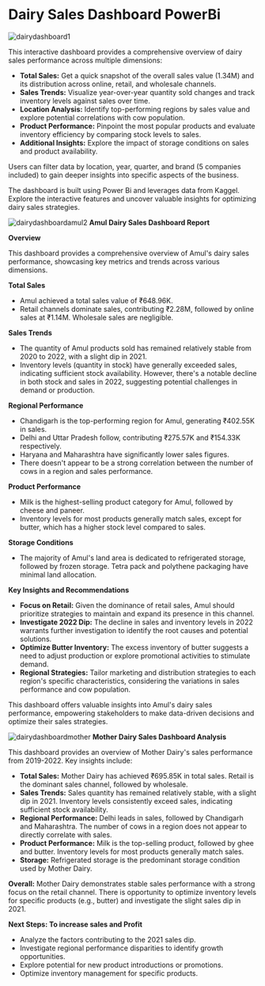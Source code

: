 # Dairy Sales Dashboard PowerBi
![dairydashboard1](https://github.com/SiddharthRawat13/car_price_prediction_linear_model/assets/145152277/d420446e-a47d-4ae3-a750-2b0095a86d01)

This interactive dashboard provides a comprehensive overview of dairy sales performance across multiple dimensions:

* **Total Sales:** Get a quick snapshot of the overall sales value (1.34M) and its distribution across online, retail, and wholesale channels.
* **Sales Trends:** Visualize year-over-year quantity sold changes and track inventory levels against sales over time.
* **Location Analysis:** Identify top-performing regions by sales value and explore potential correlations with cow population.
* **Product Performance:** Pinpoint the most popular products and evaluate inventory efficiency by comparing stock levels to sales.
* **Additional Insights:** Explore the impact of storage conditions on sales and product availability.

Users can filter data by location, year, quarter, and brand (5 companies included) to gain deeper insights into specific aspects of the business. 

The dashboard is built using Power Bi and leverages data from Kaggel. Explore the interactive features and uncover valuable insights for optimizing dairy sales strategies.

![dairydashboardamul2](https://github.com/SiddharthRawat13/car_price_prediction_linear_model/assets/145152277/fc070372-46ed-42f7-be25-6b4cfb2f395a)
**Amul Dairy Sales Dashboard Report**

**Overview**

This dashboard provides a comprehensive overview of Amul's dairy sales performance, showcasing key metrics and trends across various dimensions.

**Total Sales**

* Amul achieved a total sales value of ₹648.96K.
* Retail channels dominate sales, contributing ₹2.28M, followed by online sales at ₹1.14M. Wholesale sales are negligible.

**Sales Trends**

* The quantity of Amul products sold has remained relatively stable from 2020 to 2022, with a slight dip in 2021.
* Inventory levels (quantity in stock) have generally exceeded sales, indicating sufficient stock availability. However, there's a notable decline in both stock and sales in 2022, suggesting potential challenges in demand or production.

**Regional Performance**

* Chandigarh is the top-performing region for Amul, generating ₹402.55K in sales.
* Delhi and Uttar Pradesh follow, contributing ₹275.57K and ₹154.33K respectively.
* Haryana and Maharashtra have significantly lower sales figures.
* There doesn't appear to be a strong correlation between the number of cows in a region and sales performance.

**Product Performance**

* Milk is the highest-selling product category for Amul, followed by cheese and paneer.
* Inventory levels for most products generally match sales, except for butter, which has a higher stock level compared to sales.

**Storage Conditions**

* The majority of Amul's land area is dedicated to refrigerated storage, followed by frozen storage. Tetra pack and polythene packaging have minimal land allocation.

**Key Insights and Recommendations**

* **Focus on Retail:** Given the dominance of retail sales, Amul should prioritize strategies to maintain and expand its presence in this channel.
* **Investigate 2022 Dip:** The decline in sales and inventory levels in 2022 warrants further investigation to identify the root causes and potential solutions.
* **Optimize Butter Inventory:** The excess inventory of butter suggests a need to adjust production or explore promotional activities to stimulate demand.
* **Regional Strategies:** Tailor marketing and distribution strategies to each region's specific characteristics, considering the variations in sales performance and cow population.

This dashboard offers valuable insights into Amul's dairy sales performance, empowering stakeholders to make data-driven decisions and optimize their sales strategies.

![dairydashboardmother](https://github.com/SiddharthRawat13/car_price_prediction_linear_model/assets/145152277/5912a79f-0dda-492b-af16-2bb839bdc358)
**Mother Dairy Sales Dashboard Analysis**

This dashboard provides an overview of Mother Dairy's sales performance from 2019-2022. Key insights include:

* **Total Sales:** Mother Dairy has achieved ₹695.85K in total sales. Retail is the dominant sales channel, followed by wholesale.
* **Sales Trends:** Sales quantity has remained relatively stable, with a slight dip in 2021. Inventory levels consistently exceed sales, indicating sufficient stock availability.
* **Regional Performance:** Delhi leads in sales, followed by Chandigarh and Maharashtra. The number of cows in a region does not appear to directly correlate with sales.
* **Product Performance:** Milk is the top-selling product, followed by ghee and butter. Inventory levels for most products generally match sales.
* **Storage:** Refrigerated storage is the predominant storage condition used by Mother Dairy.

**Overall:** Mother Dairy demonstrates stable sales performance with a strong focus on the retail channel. There is opportunity to optimize inventory levels for specific products (e.g., butter) and investigate the slight sales dip in 2021.

**Next Steps: To increase sales and Profit**

* Analyze the factors contributing to the 2021 sales dip.
* Investigate regional performance disparities to identify growth opportunities.
* Explore potential for new product introductions or promotions.
* Optimize inventory management for specific products.


